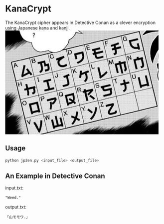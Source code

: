 # KanaCrypt
The KanaCrypt cipher appears in Detective Conan as a clever encryption using Japanese kana and kanji.
![](figure.jpg)

## Usage
```bash
python jp2en.py <input_file> <output_file>
```

## An Example in Detective Conan
input.txt:
```
"Weed."
```
output.txt:
```
「山モモワ.」
```